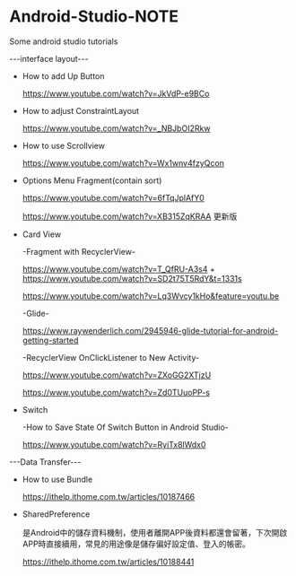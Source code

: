 # Android-Studio-NOTE
Some android studio tutorials

---interface layout---
* How to add Up Button</p>
https://www.youtube.com/watch?v=JkVdP-e9BCo</p>

* How to adjust ConstraintLayout</p>
https://www.youtube.com/watch?v=_NBJbOI2Rkw
* How to use Scrollview</p>
https://www.youtube.com/watch?v=Wx1wnv4fzyQcon
* Options Menu Fragment(contain sort)</p>
https://www.youtube.com/watch?v=6fTqJplAfY0</p>
https://www.youtube.com/watch?v=XB315ZqKRAA 更新版
* Card View</p>
-Fragment with RecyclerView-</p>
https://www.youtube.com/watch?v=T_QfRU-A3s4 + https://www.youtube.com/watch?v=SD2t75T5RdY&t=1331s</p>
https://www.youtube.com/watch?v=Lq3Wvcy1kHo&feature=youtu.be</p>
-Glide-</p>
https://www.raywenderlich.com/2945946-glide-tutorial-for-android-getting-started</p>
-RecyclerView OnClickListener to New Activity-</p>
https://www.youtube.com/watch?v=ZXoGG2XTjzU</p>
https://www.youtube.com/watch?v=Zd0TUuoPP-s</p>
* Switch</p>
-How to Save State Of Switch Button in Android Studio-</p>
https://www.youtube.com/watch?v=RyiTx8lWdx0</p>

---Data Transfer---
* How to use Bundle</p>
https://ithelp.ithome.com.tw/articles/10187466</p>

* SharedPreference</p>
是Android中的儲存資料機制，使用者離開APP後資料都還會留著，下次開啟APP時直接續用，常見的用途像是儲存偏好設定值、登入的帳密。</p>
https://ithelp.ithome.com.tw/articles/10188441
